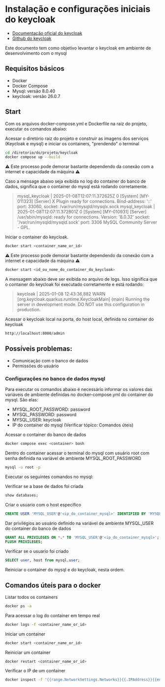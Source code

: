 # Instalação e configurações iniciais do keycloak

- [Documentação oficial do keycloak](https://www.keycloak.org/documentation.html)
- [Github do keycloak](https://github.com/keycloak/keycloak?tab=readme-ov-file)

Este documento tem como objetivo levantar o keycloak em ambiente de desenvolvimento com o mysql

## Requisitos básicos
- Docker
- Docker Compose
- Mysql: versão 8.0.40
- keycloak: versão 26.0.7

## Start
Com os arquivos docker-compose.yml e Dockerfile na raiz do projeto, executar os comandos abaixo:

Acessar o diretório raiz do projeto e construir as imagens dos serviços (Keycloak e mysql) e iniciar os containers, "prendendo" o terminal
```sh
cd /diretorio/do/projeto/keycloak
docker compose up --build
```
⚠️ Este processo pode demorar bastante dependendo da conexão com a internet e capacidade da máquina ⚠️

Caso a mensage abaixo seja exibida no log do container do banco de dados, significa que o container do mysql está rodando corretamente.

> mysql_keycloak  | 2025-01-08T12:07:11.372625Z 0 [System] [MY-011323] [Server] X Plugin ready for connections. Bind-address: '::' port: 33060, socket: /var/run/mysqld/mysqlx.sock
mysql_keycloak  | 2025-01-08T12:07:11.372801Z 0 [System] [MY-010931] [Server] /usr/sbin/mysqld: ready for connections. Version: '8.0.32'  socket: '/var/run/mysqld/mysqld.sock'  port: 3306  MySQL Community Server - GPL.

Iniciar o container do keycloak.
```sh
docker start <container_name_or_id>
```

⚠️ Este processo pode demorar bastante dependendo da conexão com a internet e capacidade da máquina ⚠️

```sh
docker start <id_ou_nome_do_container_do_keycloak>
```

A mensagem abaixo deve ser exibida no arquivo de logs. Isso significa que o container do keycloak foi executado corretamente e está rodando:

> keycloak        | 2025-01-08 12:43:36,882 WARN  [org.keycloak.quarkus.runtime.KeycloakMain] (main) Running the server in development mode. DO NOT use this configuration in production.

Acessar o keycloak local na porta, do host local, definida no container do keycloak
```sh
http://localhost:8000/admin
```

## Possíveis problemas:

- Comunicação com o banco de dados
- Permissões do usuário

### Configurações no banco de dados mysql

Para executar os comandos abaixo é necessário informar os valores das variáveis de ambiente definidas no docker-compose.yml do container do mysql. São elas:

- MYSQL_ROOT_PASSWORD: password
- MYSQL_PASSWORD: password
- MYSQL_USER: keycloak
- IP do container do mysql (Verificar tópico: Comandos úteis)

Acessar o container do banco de dados
```sh
docker compose exec <container> bash
```

Dentro do container acessar o terminal do mysql com usuário root com senha definida na variável de ambiente MYSQL_ROOT_PASSWORD
```sh
mysql -u root -p
```

Executar os seguintes comandos no mysql:

Verificar se a base de dados foi criada
```sql
show databases;
```

Criar o usuario com o host específico

```sql
CREATE USER 'MYSQL_USER'@'<ip_do_container_mysql>' IDENTIFIED BY 'MYSQL_PASSWORD';
```

Dar privilégios ao usuário definido na variável de ambiente MYSQL_USER do container do banco de dados
```sql
GRANT ALL PRIVILEGES ON *.* TO 'MYSQL_USER'@'<ip_do_container_mysql>';
FLUSH PRIVILEGES;
```

Verificar se o usuario foi criado
```sql
SELECT user, host from mysql.user;
```

Reiniciar o container do mysql e do keycloak, nesta ordem.

## Comandos úteis para o docker

Listar todos os containers
```sh
docker ps -a
```

Para acessar o log do container em tempo real
```sh
docker logs -f <container_name_or_id>
```

Iniciar um container
```sh
docker start <container_name_or_id>
```

Reiniciar um container
```sh
docker restart <container_name_or_id>
```

Verificar o IP de um container
```sh
docker inspect -f '{{range.NetworkSettings.Networks}}{{.IPAddress}}{{end}}' <id_do_container>
```

